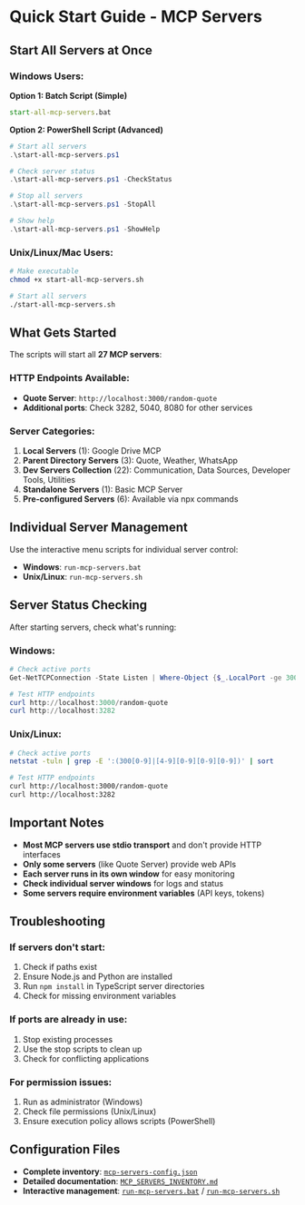 # Quick Start Guide - MCP Servers

## Start All Servers at Once

### Windows Users:

**Option 1: Batch Script (Simple)**
```cmd
start-all-mcp-servers.bat
```

**Option 2: PowerShell Script (Advanced)**
```powershell
# Start all servers
.\start-all-mcp-servers.ps1

# Check server status
.\start-all-mcp-servers.ps1 -CheckStatus

# Stop all servers
.\start-all-mcp-servers.ps1 -StopAll

# Show help
.\start-all-mcp-servers.ps1 -ShowHelp
```

### Unix/Linux/Mac Users:

```bash
# Make executable
chmod +x start-all-mcp-servers.sh

# Start all servers
./start-all-mcp-servers.sh
```

## What Gets Started

The scripts will start all **27 MCP servers**:

### HTTP Endpoints Available:
- **Quote Server**: `http://localhost:3000/random-quote`
- **Additional ports**: Check 3282, 5040, 8080 for other services

### Server Categories:
1. **Local Servers** (1): Google Drive MCP
2. **Parent Directory Servers** (3): Quote, Weather, WhatsApp
3. **Dev Servers Collection** (22): Communication, Data Sources, Developer Tools, Utilities
4. **Standalone Servers** (1): Basic MCP Server
5. **Pre-configured Servers** (6): Available via npx commands

## Individual Server Management

Use the interactive menu scripts for individual server control:
- **Windows**: `run-mcp-servers.bat`
- **Unix/Linux**: `run-mcp-servers.sh`

## Server Status Checking

After starting servers, check what's running:

### Windows:
```powershell
# Check active ports
Get-NetTCPConnection -State Listen | Where-Object {$_.LocalPort -ge 3000 -and $_.LocalPort -le 9000} | Select-Object LocalPort | Sort-Object LocalPort

# Test HTTP endpoints
curl http://localhost:3000/random-quote
curl http://localhost:3282
```

### Unix/Linux:
```bash
# Check active ports
netstat -tuln | grep -E ':(300[0-9]|[4-9][0-9][0-9][0-9])' | sort

# Test HTTP endpoints
curl http://localhost:3000/random-quote
curl http://localhost:3282
```

## Important Notes

- **Most MCP servers use stdio transport** and don't provide HTTP interfaces
- **Only some servers** (like Quote Server) provide web APIs
- **Each server runs in its own window** for easy monitoring
- **Check individual server windows** for logs and status
- **Some servers require environment variables** (API keys, tokens)

## Troubleshooting

### If servers don't start:
1. Check if paths exist
2. Ensure Node.js and Python are installed
3. Run `npm install` in TypeScript server directories
4. Check for missing environment variables

### If ports are already in use:
1. Stop existing processes
2. Use the stop scripts to clean up
3. Check for conflicting applications

### For permission issues:
1. Run as administrator (Windows)
2. Check file permissions (Unix/Linux)
3. Ensure execution policy allows scripts (PowerShell)

## Configuration Files

- **Complete inventory**: [`mcp-servers-config.json`](mcp-servers-config.json)
- **Detailed documentation**: [`MCP_SERVERS_INVENTORY.md`](MCP_SERVERS_INVENTORY.md)
- **Interactive management**: [`run-mcp-servers.bat`](run-mcp-servers.bat) / [`run-mcp-servers.sh`](run-mcp-servers.sh)